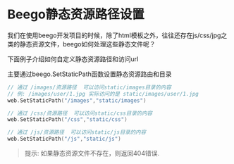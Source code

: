 # Beego静态资源路径设置

我们在使用beego开发项目的时候，除了html模板之外，往往还存在js/css/jpg之类的静态资源文件，beego如何处理这些静态文件呢？

下面例子介绍如何自定义静态资源路径和访问url

主要通过beego.SetStaticPath函数设置静态资源路由和目录

```go
// 通过 /images/资源路径  可以访问static/images目录的内容
// 例: /images/user/1.jpg 实际访问的是 static/images/user/1.jpg 
web.SetStaticPath("/images","static/images")

// 通过 /css/资源路径  可以访问static/css目录的内容
web.SetStaticPath("/css","static/css")

// 通过 /js/资源路径  可以访问static/js目录的内容
web.SetStaticPath("/js","static/js")
```

> 提示: 如果静态资源文件不存在，则返回404错误.